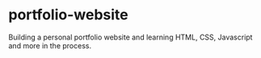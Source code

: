# portfolio-website
Building a personal portfolio website and learning HTML, CSS, Javascript and more in the process.

